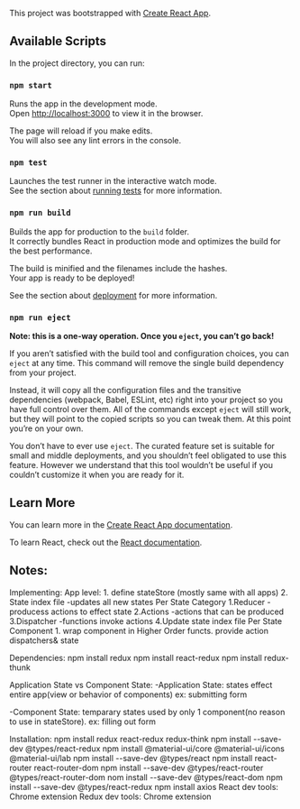This project was bootstrapped with [Create React App](https://github.com/facebook/create-react-app).

## Available Scripts

In the project directory, you can run:

### `npm start`

Runs the app in the development mode.<br />
Open [http://localhost:3000](http://localhost:3000) to view it in the browser.

The page will reload if you make edits.<br />
You will also see any lint errors in the console.

### `npm test`

Launches the test runner in the interactive watch mode.<br />
See the section about [running tests](https://facebook.github.io/create-react-app/docs/running-tests) for more information.

### `npm run build`

Builds the app for production to the `build` folder.<br />
It correctly bundles React in production mode and optimizes the build for the best performance.

The build is minified and the filenames include the hashes.<br />
Your app is ready to be deployed!

See the section about [deployment](https://facebook.github.io/create-react-app/docs/deployment) for more information.

### `npm run eject`

**Note: this is a one-way operation. Once you `eject`, you can’t go back!**

If you aren’t satisfied with the build tool and configuration choices, you can `eject` at any time. This command will remove the single build dependency from your project.

Instead, it will copy all the configuration files and the transitive dependencies (webpack, Babel, ESLint, etc) right into your project so you have full control over them. All of the commands except `eject` will still work, but they will point to the copied scripts so you can tweak them. At this point you’re on your own.

You don’t have to ever use `eject`. The curated feature set is suitable for small and middle deployments, and you shouldn’t feel obligated to use this feature. However we understand that this tool wouldn’t be useful if you couldn’t customize it when you are ready for it.

## Learn More

You can learn more in the [Create React App documentation](https://facebook.github.io/create-react-app/docs/getting-started).

To learn React, check out the [React documentation](https://reactjs.org/).


Notes:
--------
Implementing:
App level:
	1. define stateStore (mostly same with all apps)
	2. State index file -updates all new states
Per State Category
	1.Reducer -producess actions to effect state
	2.Actions -actions that can be produced
	3.Dispatcher -functions invoke actions
	4.Update state index file
Per State Component
	1. wrap component in Higher Order functs. provide action dispatchers& state
 

Dependencies:
npm install redux
npm install react-redux
npm install redux-thunk

Application State vs Component State:
-Application State: states effect entire app(view or behavior of components) 
ex: submitting form

-Component State: temparary states used by only 1 component(no reason to use in stateStore). 
ex: filling out form

Installation:
npm install redux react-redux redux-think
npm install --save-dev @types/react-redux
npm install @material-ui/core @material-ui/icons @material-ui/lab
npm install --save-dev @types/react
npm install react-router react-router-dom
npm install --save-dev @types/react-router @types/react-router-dom
nom install --save-dev @types/react-dom
npm install --save-dev @types/react-redux
npm install axios
React dev tools: Chrome extension
Redux dev tools: Chrome extension